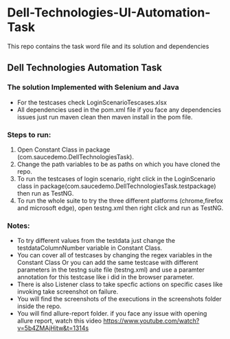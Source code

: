 # Dell-Technologies-UI-Automation-Task
This repo contains the task word file and its solution and dependencies</br>

## Dell Technologies Automation Task

### The solution Implemented with Selenium and Java 

- For the testcases check <od> LoginScenarioTescases.xlsx </od> 
- All dependencies used in the <od> pom.xml </od> file if you face any dependencies issues just run maven clean then maven install in the pom file.</br>

### Steps to run:

1) Open Constant Class in package (com.saucedemo.DellTechnologiesTask).
2) Change the path variables  to be as paths on which you have cloned the repo.
3) To run the testcases of login scenario, right click in the LoginScenario class in package(com.saucedemo.DellTechnologiesTask.testpackage) then run as TestNG.
4) To run the whole suite to try the three different platforms (chrome,firefox and microsoft edge), open testng.xml then right click and run as TestNG.</br>

### Notes: 

- To try different values from the testdata just change the testdataColumnNumber variable in Constant Class.
- You can cover all of testcases by changing the regex variables in the Constant Class Or you can add the same testcase with 
different parameters in the testng suite file (testng.xml) and use a paramter annotation for this testcase like i did in the browser parameter.
- There is also Listener class to take specfic actions on specific cases like invoking take screenshot on failure.
- You will find the screenshots of the executions in the screenshots folder inside the repo.
- You will find allure-report folder. if you face any issue with opening allure report, watch this video
  https://www.youtube.com/watch?v=5b4ZMAjHitw&t=1314s
